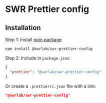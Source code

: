 # SWR Prettier config

## Installation

Step 1: Install [npm package](https://www.npmjs.com/package/@swrlab/swr-prettier-config)

```shell
npm install @swrlab/swr-prettier-config
```

Step 2: Include in `package.json`:

```json
{
  "prettier": "@swrlab/swr-prettier-config"
}
```

Or create a `.prettierrc.json` file with a link:

```json
"@swrlab/swr-prettier-config"
```
